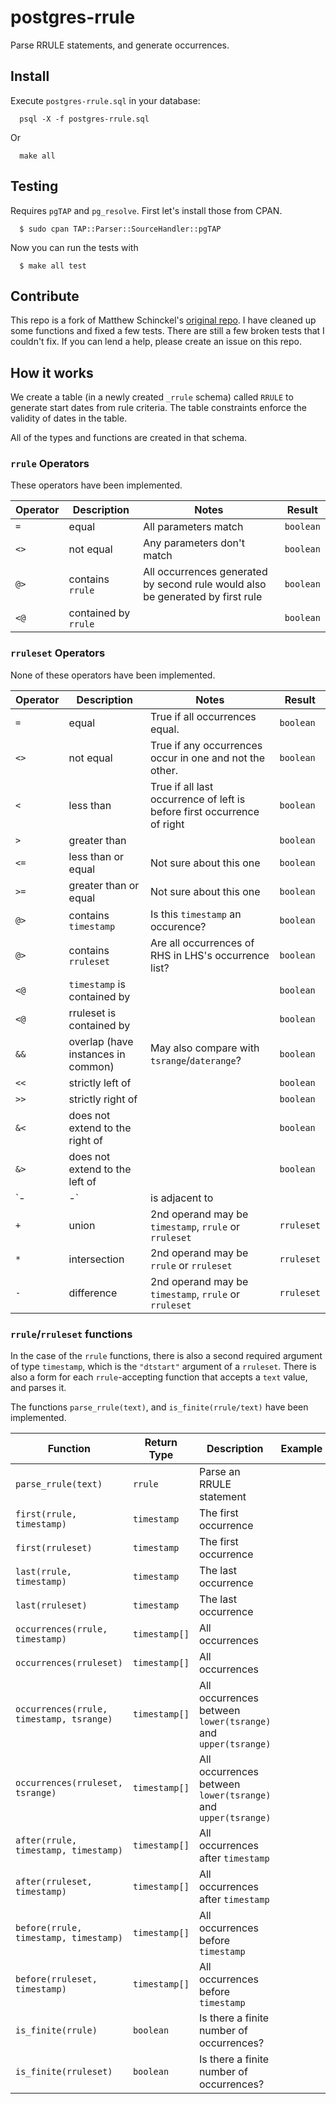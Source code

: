 # postgres-rrule

Parse RRULE statements, and generate occurrences.

## Install

Execute `postgres-rrule.sql` in your database:

```
  psql -X -f postgres-rrule.sql
```

Or

```
  make all
```

## Testing

Requires `pgTAP` and `pg_resolve`. First let's install those from CPAN.

```
  $ sudo cpan TAP::Parser::SourceHandler::pgTAP
```

Now you can run the tests with

```
  $ make all test
```


## Contribute

This repo is a fork of Matthew Schinckel's [original repo](https://bitbucket.org/schinckel/postgres-rrule). I have cleaned up some functions and fixed a few tests. There are still a few broken tests that I couldn't fix. If you can lend a help, please create an issue on this repo.

## How it works

We create a table (in a newly created `_rrule` schema) called `RRULE` to generate start dates from rule criteria. The table constraints enforce the validity of dates in the table.

All of the types and functions are created in that schema.

### `rrule` Operators

These operators have been implemented.

| Operator | Description | Notes | Result |
| -------- | ----------- | ----- | ------ |
| `=` | equal | All parameters match | `boolean` |
| `<>` | not equal | Any parameters don't match | `boolean` |
| `@>` | contains `rrule` | All occurrences generated by second rule would also be generated by first rule | `boolean` |
| `<@` | contained by `rrule` | | `boolean` |

### `rruleset` Operators

None of these operators have been implemented.

| Operator | Description | Notes | Result |
| -------- | ----------- | ----- | ------ |
| `=` | equal | True if all occurrences equal. | `boolean` |
| `<>` | not equal| True if any occurrences occur in one and not the other. | `boolean` |
| `<` | less than | True if all last occurrence of left is before first occurrence of right | `boolean` |
| `>` | greater than | | `boolean` |
| `<=` | less than or equal | Not sure about this one | `boolean` |
| `>=` | greater than or equal | Not sure about this one | `boolean` |
| `@>` | contains `timestamp` | Is this `timestamp` an occurence? | `boolean` |
| `@>` | contains `rruleset` | Are all occurrences of RHS in LHS's occurrence list? | `boolean` |
| `<@` | `timestamp` is contained by | | `boolean` |
| `<@` | rruleset is contained by | | `boolean` |
| `&&` | overlap (have instances in common) | May also compare with `tsrange`/`daterange`? | `boolean` |
| `<<` | strictly left of | | `boolean` |
| `>>` | strictly right of | | `boolean` |
| `&<` | does not extend to the right of | | `boolean` |
| `&>` | does not extend to the left of | | `boolean` |
| `-|-` | is adjacent to | | `boolean` |
| `+` | union | 2nd operand may be `timestamp`, `rrule` or `rruleset`| `rruleset` |
| `*` | intersection | 2nd operand may be `rrule` or `rruleset`| `rruleset` |
| `-` | difference | 2nd operand may be `timestamp`, `rrule` or `rruleset`| `rruleset` |

### `rrule`/`rruleset` functions

In the case of the `rrule` functions, there is also a second required argument of type `timestamp`, which is the `"dtstart"` argument of a `rruleset`. There is also a form for each `rrule`-accepting function that accepts a `text` value, and parses it.

The functions `parse_rrule(text)`, and `is_finite(rrule/text)` have been implemented.


| Function | Return Type | Description | Example | Result |
|----------|-------------|-------------|---------|--------|
| `parse_rrule(text)` | `rrule` | Parse an RRULE statement | | |
| `first(rrule, timestamp)` | `timestamp` | The first occurrence | | |
| `first(rruleset)` | `timestamp` | The first occurrence | | |
| `last(rrule, timestamp)` | `timestamp` | The last occurrence | | |
| `last(rruleset)` | `timestamp` | The last occurrence | | |
| `occurrences(rrule, timestamp)` | `timestamp[]` | All occurrences | | |
| `occurrences(rruleset)` | `timestamp[]` | All occurrences | | |
| `occurrences(rrule, timestamp, tsrange)` | `timestamp[]` | All occurrences between `lower(tsrange)` and `upper(tsrange)` | | |
| `occurrences(rruleset, tsrange)` | `timestamp[]` | All occurrences between `lower(tsrange)` and `upper(tsrange)` | | |
| `after(rrule, timestamp, timestamp)` | `timestamp[]` | All occurrences after `timestamp` | | |
| `after(rruleset, timestamp)` | `timestamp[]` | All occurrences after `timestamp` | | |
| `before(rrule, timestamp, timestamp)` | `timestamp[]` | All occurrences before `timestamp` | | |
| `before(rruleset, timestamp)` | `timestamp[]` | All occurrences before `timestamp` | | |
| `is_finite(rrule)` | `boolean` | Is there a finite number of occurrences? | | |
| `is_finite(rruleset)` | `boolean` | Is there a finite number of occurrences? | | |


